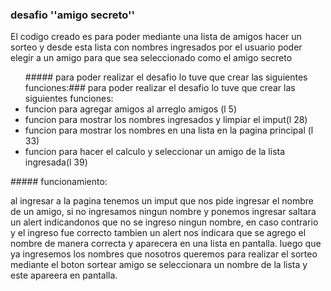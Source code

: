### desafio ''amigo secreto''

<p>
El codigo creado es para poder mediante una lista de amigos hacer un sorteo y desde esta lista con nombres ingresados por el usuario poder elegir a un amigo para que sea seleccionado como el amigo secreto
</p>
<ul>
#####  para poder realizar el desafio lo tuve que crear las siguientes funciones:### para poder realizar el desafio lo tuve que crear las siguientes funciones:
<li>funcion para agregar amigos al arreglo amigos (l 5)</li>
<li>funcion para mostrar los nombres ingresados y limpiar el imput(l 28)</li>
<li>funcion para mostrar los nombres en una lista en la pagina principal (l 33)</li>
<li>funcion para hacer el calculo y seleccionar un amigo de la lista ingresada(l 39)</li>
</ul>
##### funcionamiento:
<p>
al ingresar a la pagina tenemos un imput que nos pide ingresar el nombre de un amigo, si no ingresamos ningun nombre y ponemos ingresar saltara un alert indicandonos que no se ingreso ningun nombre, en caso contrario y el ingreso fue correcto tambien un alert nos indicara que se agrego el nombre de manera correcta y aparecera en una lista en pantalla.
luego que ya ingresemos los nombres que nosotros queremos para realizar el sorteo mediante el boton sortear amigo se seleccionara un nombre de la lista y este apareera en pantalla.
</p>

